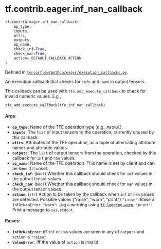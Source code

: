<div itemscope itemtype="http://developers.google.com/ReferenceObject">
<meta itemprop="name" content="tf.contrib.eager.inf_nan_callback" />
</div>

# tf.contrib.eager.inf_nan_callback

``` python
tf.contrib.eager.inf_nan_callback(
    op_type,
    inputs,
    attrs,
    outputs,
    op_name,
    check_inf=True,
    check_nan=True,
    action=_DEFAULT_CALLBACK_ACTION
)
```



Defined in [`tensorflow/python/eager/execution_callbacks.py`](https://www.tensorflow.org/code/tensorflow/python/eager/execution_callbacks.py).

An execution callback that checks for `inf`s and `nan`s in output tensors.

This callback can be used with `tfe.add_execute_callback` to check for invalid
numeric values. E.g.,
```python
tfe.add_execute_callback(tfe.inf_nan_callback)
```

#### Args:

* <b>`op_type`</b>: Name of the TFE operation type (e.g., `MatMul`).
* <b>`inputs`</b>: The `list` of input tensors to the operation, currently unused by
    this callback.
* <b>`attrs`</b>: Attributes of the TFE operation, as a tuple of alternating attribute
    names and attribute values.
* <b>`outputs`</b>: The `list` of output tensors from the operation, checked by this
    callback for `inf` and `nan` values.
* <b>`op_name`</b>: Name of the TFE operation. This name is set by client and can be
    `None` if it unset.
* <b>`check_inf`</b>: (`bool`) Whether this callback should check for `inf` values in
    the output tensor values.
* <b>`check_nan`</b>: (`bool`) Whether this callback should check for `nan` values in
    the output tensor values.
* <b>`action`</b>: (`str`) Action to be taken by the callback when `inf` or `nan`
    values are detected. Possible values {"raise", "warn", "print"}
    `"raise"`: Raise a `InfOrNanError`.
    `"warn"`: Log a warning using <a href="../../../tf/logging/warn.md"><code>tf.logging.warn</code></a>.
    `"print"`: Print a message to `sys.stdout`.


#### Raises:

* <b>`InfOrNanError`</b>: iff `inf` or `nan` values are seen in any of `outputs` and
    `action` is `"raise"`.
* <b>`ValueError`</b>: iff the value of `action` is invalid.
